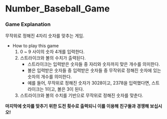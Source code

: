 # Number_Baseball_Game

### Game Explanation
무작위로 정해진 4자리 숫자를 맞추는 게임.

* How to play this game
  1. 0 ~ 9 사이의 숫자 4개를 입력한다.
  2. 스트라이크와 볼의 수치가 출력된다.
      - 스트라이크는 입력받은 숫자들 중 자리와 숫자까지 맞은 개수를 의미한다.
      - 볼은 입력받은 숫자들 중 입력받은 숫자들 중 무작위로 정해진 숫자에 있는 숫자의 개수를 의미한다.
      - 예를 들어, 무작위로 정해진 숫자가 3028이고, 2378을 입력했다면, 스트라이크는 1이고, 볼은 3이 된다.
  3. 스트라이크와 볼의 수치를 기반으로 무작위로 정해진 숫자를 맞춘다.  

  
**마지막에 숫자를 맞추기 위한 도전 횟수로 출력되니 이를 이용해 친구들과 경쟁해 보십시오!**
